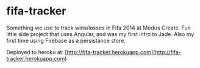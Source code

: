 fifa-tracker
===========
Something we use to track wins/losses in Fifa 2014 at Modus Create. Fun little side project that uses Angular, and was my first intro to Jade. Also my first time using Firebase as a persistance store.

Deployed to heroku at: [http://fifa-tracker.herokuapp.com](http://fifa-tracker.herokuapp.com)
